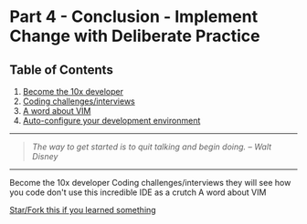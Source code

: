 # Part 4 - Conclusion - Implement Change with Deliberate Practice

## Table of Contents

1.  [Become the 10x developer](#why-are-you-reading-this)
2.  [Coding challenges/interviews](#why-are-you-reading-this)
3.  [A word about VIM](#why-are-you-reading-this)
4.  [Auto-configure your development environment](#why-are-you-reading-this)

---

> _The way to get started is to quit talking and begin doing. – Walt Disney_

---

Become the 10x developer
Coding challenges/interviews
they will see how you code
don't use this incredible IDE as a crutch
A word about VIM

[Star/Fork this if you learned something](https://github.com/nvincenthill/streamlineyourworkflow/)
